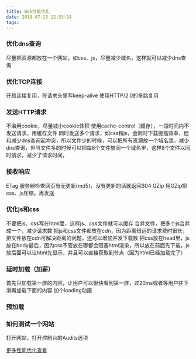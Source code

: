 ```yaml
---
title: Web性能优化
date: 2018-07-13 12:53:24
tags:
---
```

### 优化dns查询
尽量把资源都放在一个网站，如css、js，尽量减少域名，这样就可以减少dns查询

### 优化TCP连接
开启连接复用，在请求头里写keep-alive
使用HTTP/2.0的多路复用
### 发送HTTP请求
不滥用cookie，尽量减小cookie体积
使用cache-control（缓存），一段时间内不发送请求，用缓存文件
同时发送多个请求，如css和js，会同时下载提高效率，但和减少dns查询起冲突，所以文件少的时候，可以把所有资源放一个域名里，减少dns查询，但当文件多的时候可以把每8个文件放同一个域名里，这样8个文件以同时请求，减少了请求时间，
### 接收响应
ETag
服务器检查网页有无更新(md5)，没有更新的话就返回304
GZip
用GZip把css、js压缩，再发送
### 优化js和css
不要把js、css写在html里，这样js、css文件就可以缓存
合并文件，把多个js合并成一个，减少请求数
把js和css文件都放在cdn，因为距离很远的请求费时很长，把文件放在cdn可解决距离的问题，还可以增加并发下载数
把css放在head里，js放在body最后，因为css不管放在哪都会阻塞html渲染，所以放在前面先下载，js放后面可以让html先显示，并且可以直接获取到节点（因为html已经加载完了）

### 延时加载（加薪）
首先只加载第一屏的内容，让用户可以很快看到第一屏，过20ms或者等用户往下滑再加载下面的内容
加个loading动画
### 预加载
### 如何测试一个网站
打开网站，打开控制台的Audits选项


[更多性能优化查看](https://github.com/creeperyang/blog/issues/1)

